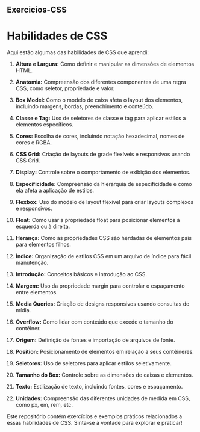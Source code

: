## Exercicios-CSS
# Habilidades de CSS

Aqui estão algumas das habilidades de CSS que aprendi:

1. **Altura e Largura:** Como definir e manipular as dimensões de elementos HTML.

2. **Anatomia:** Compreensão dos diferentes componentes de uma regra CSS, como seletor, propriedade e valor.

3. **Box Model:** Como o modelo de caixa afeta o layout dos elementos, incluindo margens, bordas, preenchimento e conteúdo.

4. **Classe e Tag:** Uso de seletores de classe e tag para aplicar estilos a elementos específicos.

5. **Cores:** Escolha de cores, incluindo notação hexadecimal, nomes de cores e RGBA.

6. **CSS Grid:** Criação de layouts de grade flexíveis e responsivos usando CSS Grid.

7. **Display:** Controle sobre o comportamento de exibição dos elementos.

8. **Especificidade:** Compreensão da hierarquia de especificidade e como ela afeta a aplicação de estilos.

9. **Flexbox:** Uso do modelo de layout flexível para criar layouts complexos e responsivos.

10. **Float:** Como usar a propriedade float para posicionar elementos à esquerda ou à direita.

11. **Herança:** Como as propriedades CSS são herdadas de elementos pais para elementos filhos.

12. **Índice:** Organização de estilos CSS em um arquivo de índice para fácil manutenção.

13. **Introdução:** Conceitos básicos e introdução ao CSS.

14. **Margem:** Uso da propriedade margin para controlar o espaçamento entre elementos.

15. **Media Queries:** Criação de designs responsivos usando consultas de mídia.

16. **Overflow:** Como lidar com conteúdo que excede o tamanho do contêiner.

17. **Origem:** Definição de fontes e importação de arquivos de fonte.

18. **Position:** Posicionamento de elementos em relação a seus contêineres.

19. **Seletores:** Uso de seletores para aplicar estilos seletivamente.

20. **Tamanho do Box:** Controle sobre as dimensões de caixas e elementos.

21. **Texto:** Estilização de texto, incluindo fontes, cores e espaçamento.

22. **Unidades:** Compreensão das diferentes unidades de medida em CSS, como px, em, rem, etc.

Este repositório contém exercícios e exemplos práticos relacionados a essas habilidades de CSS. Sinta-se à vontade para explorar e praticar!

